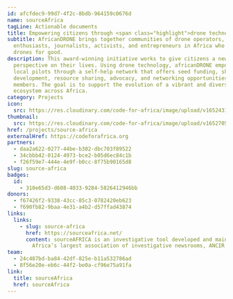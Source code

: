 ```yaml
---
id: afcfdec9-99d7-4f2c-8bdb-964159c0676d
name: sourceAfrica
tagLine: Actionable documents
title: Empowering citizens through <span class="highlight">drone technology</span>
subtitle: AfricanDRONE brings together communities of drone operators,
  enthusiasts, journalists, activists, and entrepreneurs in Africa who use
  drones for good.
description: This award-winning initiative works to give citizens a new
  perspective on their lives. Using drone technology, africanDRONE empowers
  local pilots through a self-help network that offers seed funding, skills
  development, resource sharing, advocacy, and networking opportunities for
  members. The goal is to support the evolution of a vibrant and diverse drone
  ecosystem across Africa.
category: Projects
icon:
  src: https://res.cloudinary.com/code-for-africa/image/upload/v1652431402/codeforafrica/icons/Type_SourceAfrica_m7yvmt.svg
thumbnail:
  src: https://res.cloudinary.com/code-for-africa/image/upload/v1652705959/codeforafrica/images/Property_1_PesaCheck_iahlrh.jpg
href: /projects/source-africa
externalHref: https://codeforafrica.org
partners:
  - daa2a622-0277-44be-b302-dbc703f89522
  - 34cbbb42-0124-4973-bce2-b05d6ec84c1b
  - f26f59e7-444e-4e9f-b0cc-8f75b90165d8
slug: source-africa
badges:
  id:
    - 310e65d3-d608-4033-9284-5826412946bb
donors:
  - f67426f2-9338-43cc-85c3-0782420eb623
  - f690fb82-9baa-4e31-a4b2-d57ffad43874
links:
  links:
    - slug: source-africa
      href: https://sourceafrica.net/
      content: sourceAFRICA is an investigative tool developed and maintained by
        Africa’s largest association of investigative newsrooms, ANCIR.
team:
  - 24c487bd-ba84-42df-825e-b11a532786ad
  - 8f56e20e-eb6c-44f2-be0a-cf96e75a91fa
link:
  title: sourceAfrica
  href: sourceAfrica
---
```

